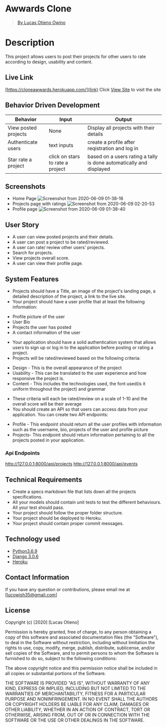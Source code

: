 # Awwards Clone

> [By Lucas Otieno Owino](https://github.com/OwinoLucas)

# Description
This project allows users to post their projects for other users to rate according to design, usability and content.
## Live Link
[https://cloneawwards.herokuapp.com/](link)
Click [View Site](https://cloneawwards.herokuapp.com/) to visit the site
## Behavior Driven Development
| Behavior            | Input                         | Output                        |
| ------------------- | ----------------------------- | ----------------------------- |
| View posted projects | None | Display all projects with their details|
| Authenticate users | text inputs | create a profile after reqistration and log in|
| Star rate a project| click on stars to rate a project| based on a users rating a tally is done automatically and displayed|
## Screenshots
* Home Page
![Screenshot from 2020-06-09 01-38-16](https://user-images.githubusercontent.com/60548928/84087131-2ec40700-a9f2-11ea-8340-974e3f0b218f.png)
* Projects page with ratings
![Screenshot from 2020-06-09 02-20-53](https://user-images.githubusercontent.com/60548928/84089543-e576b600-a9f7-11ea-9074-e1b52161d3ea.png)
* Profile page
![Screenshot from 2020-06-09 01-38-40](https://user-images.githubusercontent.com/60548928/84087146-34215180-a9f2-11ea-9f84-3f584129739e.png)
## User Story
- A user can view posted projects and their details.
- A user can post a project to be rated/reviewed.
- A user can rate/ review other users' projects.
- Search for projects.
- View projects overall score.
- A user can view their profile page.
## System Features
* Projects should have a Title, an image of the project's landing page, a detailed description of the project, a link to the live site.
* Your project should have a user profile that at least the following information:

- Profile picture of the user
- User Bio
- Projects the user has posted
- A contact information of the user
* Your application should have a solid authentication system that allows users to sign up or log in to the application before posting or rating a project.
* Projects will be rated/reviewed based on the following criteria:

- Design - This is the overall appearance of the project
- Usability - This can be translated to the user experience and how responsive the project is.
- Content - This includes the technologies used, the font used(is it uniform throughout the project) and grammar
* These criteria will each be rated/review on a scale of 1-10 and the overall score will be their average
* You should create an API so that users can access data from your application. You can create two API endpoints:

- Profile - This endpoint should return all the user profiles with information such as the username, bio, projects of the user and profile picture
- Projects- This endpoint should return information pertaining to all the projects posted in your application.
### Api Endpoints
http://127.0.0.1:8000/api/projects
http://127.0.0.1:8000/api/events

## Technical Requirements
* Create a specs markdown file that lists down all the projects specifications.
* All your models should contain unit tests to test the different behaviours. All your test should pass.
* Your project should follow the proper folder structure.
* Your project should be deployed to Heroku.
* Your project should contain proper commit messages.
## Technology used
- [Python3.6.9](https://www.python.org/)
- [Django 3.0.6](https://docs.djangoproject.com/en/2.2/)
- [Heroku](https://heroku.com)
## Contact Information
If you have any question or contributions, please email me at [lucowish35@gmail.com]
## License
Copyright (c) [2020] [Lucas Otieno]

Permission is hereby granted, free of charge, to any person obtaining a copy
of this software and associated documentation files (the "Software"), to deal
in the Software without restriction, including without limitation the rights
to use, copy, modify, merge, publish, distribute, sublicense, and/or sell
copies of the Software, and to permit persons to whom the Software is
furnished to do so, subject to the following conditions:

The above copyright notice and this permission notice shall be included in all
copies or substantial portions of the Software.

THE SOFTWARE IS PROVIDED "AS IS", WITHOUT WARRANTY OF ANY KIND, EXPRESS OR
IMPLIED, INCLUDING BUT NOT LIMITED TO THE WARRANTIES OF MERCHANTABILITY,
FITNESS FOR A PARTICULAR PURPOSE AND NONINFRINGEMENT. IN NO EVENT SHALL THE
AUTHORS OR COPYRIGHT HOLDERS BE LIABLE FOR ANY CLAIM, DAMAGES OR OTHER
LIABILITY, WHETHER IN AN ACTION OF CONTRACT, TORT OR OTHERWISE, ARISING FROM,
OUT OF OR IN CONNECTION WITH THE SOFTWARE OR THE USE OR OTHER DEALINGS IN THE
SOFTWARE.